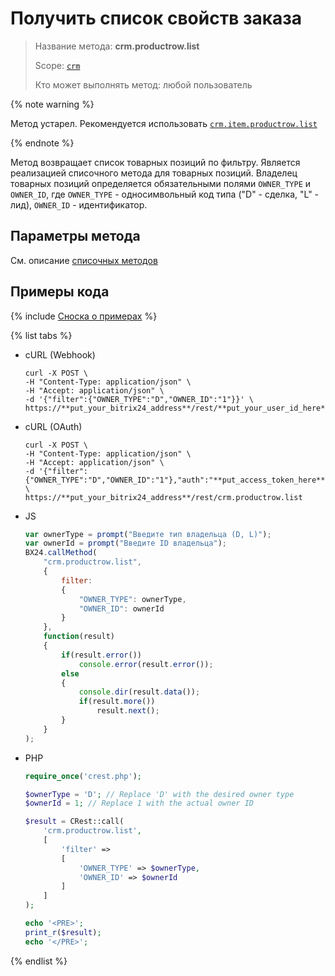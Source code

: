 # Получить список свойств заказа

> Название метода: **crm.productrow.list**
>
> Scope: [`crm`](../../../scopes/permissions.md)
>
> Кто может выполнять метод: любой пользователь

{% note warning %}

Метод устарел. Рекомендуется использовать  [`crm.item.productrow.list`](../../universal/product-rows/crm-item-productrow-list.md)

{% endnote %}

Метод возвращает список товарных позиций по фильтру. Является реализацией списочного метода для товарных позиций. Владелец товарных позиций определяется обязательными полями `OWNER_TYPE` и `OWNER_ID`, где `OWNER_TYPE` - односимвольный код типа ("D" - сделка, "L" - лид), `OWNER_ID` - идентификатор. 

## Параметры метода

Cм. описание [списочных методов](../../../how-to-call-rest-api/list-methods-pecularities.md)

## Примеры кода

{% include [Сноска о примерах](../../../../_includes/examples.md) %}

{% list tabs %}

- cURL (Webhook)

    ```http
    curl -X POST \
    -H "Content-Type: application/json" \
    -H "Accept: application/json" \
    -d '{"filter":{"OWNER_TYPE":"D","OWNER_ID":"1"}}' \
    https://**put_your_bitrix24_address**/rest/**put_your_user_id_here**/**put_your_webhook_here**/crm.productrow.list
    ```

- cURL (OAuth)

    ```http
    curl -X POST \
    -H "Content-Type: application/json" \
    -H "Accept: application/json" \
    -d '{"filter":{"OWNER_TYPE":"D","OWNER_ID":"1"},"auth":"**put_access_token_here**"}' \
    https://**put_your_bitrix24_address**/rest/crm.productrow.list
    ```

- JS

    ```js
    var ownerType = prompt("Введите тип владельца (D, L)");
    var ownerId = prompt("Введите ID владельца");
    BX24.callMethod(
        "crm.productrow.list",
        {
            filter:
            {
                "OWNER_TYPE": ownerType,
                "OWNER_ID": ownerId
            }
        },
        function(result)
        {
            if(result.error())
                console.error(result.error());
            else
            {
                console.dir(result.data());
                if(result.more())
                    result.next();
            }
        }
    );
    ```

- PHP

    ```php
    require_once('crest.php');

    $ownerType = 'D'; // Replace 'D' with the desired owner type
    $ownerId = 1; // Replace 1 with the actual owner ID

    $result = CRest::call(
        'crm.productrow.list',
        [
            'filter' =>
            [
                'OWNER_TYPE' => $ownerType,
                'OWNER_ID' => $ownerId
            ]
        ]
    );

    echo '<PRE>';
    print_r($result);
    echo '</PRE>';
    ```

{% endlist %}